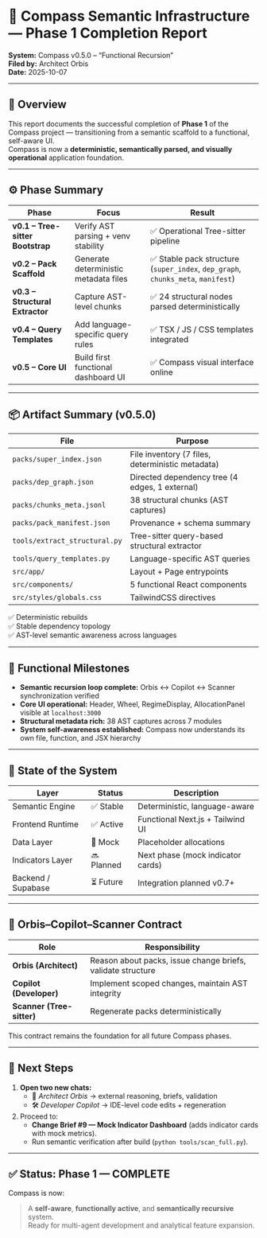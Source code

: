 # 🧭 Compass Semantic Infrastructure — Phase 1 Completion Report
**System:** Compass v0.5.0 – “Functional Recursion”  
**Filed by:** Architect Orbis  
**Date:** 2025-10-07  

---

## 🧱 Overview
This report documents the successful completion of **Phase 1** of the Compass project — transitioning from a semantic scaffold to a functional, self-aware UI.  
Compass is now a **deterministic, semantically parsed, and visually operational** application foundation.

---

## ⚙️ Phase Summary
| Phase | Focus | Result |
|--------|--------|---------|
| **v0.1 – Tree-sitter Bootstrap** | Verify AST parsing + venv stability | ✅ Operational Tree-sitter pipeline |
| **v0.2 – Pack Scaffold** | Generate deterministic metadata files | ✅ Stable pack structure (`super_index`, `dep_graph`, `chunks_meta`, `manifest`) |
| **v0.3 – Structural Extractor** | Capture AST-level chunks | ✅ 24 structural nodes parsed deterministically |
| **v0.4 – Query Templates** | Add language-specific query rules | ✅ TSX / JS / CSS templates integrated |
| **v0.5 – Core UI** | Build first functional dashboard UI | ✅ Compass visual interface online |

---

## 📦 Artifact Summary (v0.5.0)
| File | Purpose |
|------|----------|
| `packs/super_index.json` | File inventory (7 files, deterministic metadata) |
| `packs/dep_graph.json` | Directed dependency tree (4 edges, 1 external) |
| `packs/chunks_meta.jsonl` | 38 structural chunks (AST captures) |
| `packs/pack_manifest.json` | Provenance + schema summary |
| `tools/extract_structural.py` | Tree-sitter query-based structural extractor |
| `tools/query_templates.py` | Language-specific AST queries |
| `src/app/` | Layout + Page entrypoints |
| `src/components/` | 5 functional React components |
| `src/styles/globals.css` | TailwindCSS directives |

✅ Deterministic rebuilds  
✅ Stable dependency topology  
✅ AST-level semantic awareness across languages  

---

## 🧩 Functional Milestones
- **Semantic recursion loop complete:** Orbis ↔ Copilot ↔ Scanner synchronization verified  
- **Core UI operational:** Header, Wheel, RegimeDisplay, AllocationPanel visible at `localhost:3000`  
- **Structural metadata rich:** 38 AST captures across 7 modules  
- **System self-awareness established:** Compass now understands its own file, function, and JSX hierarchy

---

## 🧠 State of the System
| Layer | Status | Description |
|--------|---------|-------------|
| Semantic Engine | ✅ Stable | Deterministic, language-aware |
| Frontend Runtime | ✅ Active | Functional Next.js + Tailwind UI |
| Data Layer | 🚧 Mock | Placeholder allocations |
| Indicators Layer | 🔜 Planned | Next phase (mock indicator cards) |
| Backend / Supabase | ⏳ Future | Integration planned v0.7+ |

---

## 🔁 Orbis–Copilot–Scanner Contract
| Role | Responsibility |
|------|----------------|
| **Orbis (Architect)** | Reason about packs, issue change briefs, validate structure |
| **Copilot (Developer)** | Implement scoped changes, maintain AST integrity |
| **Scanner (Tree-sitter)** | Regenerate packs deterministically |

This contract remains the foundation for all future Compass phases.

---

## 🚀 Next Steps
1. **Open two new chats:**
   - 🧠 *Architect Orbis* → external reasoning, briefs, validation  
   - 🛠️ *Developer Copilot* → IDE-level code edits + regeneration  
2. Proceed to:
   - **Change Brief #9 — Mock Indicator Dashboard** (adds indicator cards with mock metrics).  
   - Run semantic verification after build (`python tools/scan_full.py`).  

---

## ✅ Status: Phase 1 — COMPLETE
Compass is now:
> A **self-aware**, **functionally active**, and **semantically recursive** system.  
> Ready for multi-agent development and analytical feature expansion.
